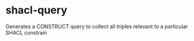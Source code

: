 # shacl-query
Generates a CONSTRUCT query to collect all triples relevant to a particular SHACL constrain
